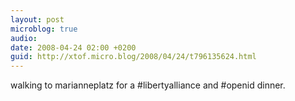 ```yaml
---
layout: post
microblog: true
audio: 
date: 2008-04-24 02:00 +0200
guid: http://xtof.micro.blog/2008/04/24/t796135624.html
---
```

walking to marianneplatz for a #libertyalliance and #openid dinner.
